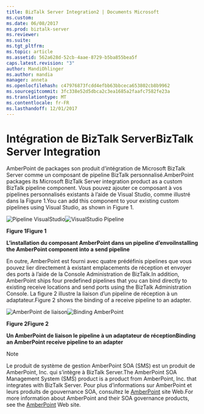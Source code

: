 ```yaml
---
title: BizTalk Server Integration2 | Documents Microsoft
ms.custom: 
ms.date: 06/08/2017
ms.prod: biztalk-server
ms.reviewer: 
ms.suite: 
ms.tgt_pltfrm: 
ms.topic: article
ms.assetid: 562a628d-52cb-4aae-8729-b5ba855bea5f
caps.latest.revision: "3"
author: MandiOhlinger
ms.author: mandia
manager: anneta
ms.openlocfilehash: c47976873fcdd4efbb63bbceca653802cb8b9962
ms.sourcegitcommit: 3fc338e52d5dbca2c3ea1685a2faafc7582fe23a
ms.translationtype: MT
ms.contentlocale: fr-FR
ms.lasthandoff: 12/01/2017
---
```

# <a name="biztalk-server-integration"></a><span data-ttu-id="3803b-102">Intégration de BizTalk Server</span><span class="sxs-lookup"><span data-stu-id="3803b-102">BizTalk Server Integration</span></span>
<span data-ttu-id="3803b-103">AmberPoint de packages son produit d’intégration de Microsoft BizTalk Server comme un composant de pipeline BizTalk personnalisé.</span><span class="sxs-lookup"><span data-stu-id="3803b-103">AmberPoint packages its Microsoft BizTalk Server integration product as a custom BizTalk pipeline component.</span></span> <span data-ttu-id="3803b-104">Vous pouvez ajouter ce composant à vos pipelines personnalisés existants à l’aide de Visual Studio, comme illustré dans la Figure 1.</span><span class="sxs-lookup"><span data-stu-id="3803b-104">You can add this component to your existing custom pipelines using Visual Studio, as shown in Figure 1.</span></span>  
  
 <span data-ttu-id="3803b-105">![Pipeline VisualStudio](../esb-toolkit/media/ch9-visualstudiopipeline.jpg "Ch9-VisualStudioPipeline")</span><span class="sxs-lookup"><span data-stu-id="3803b-105">![VisualStudio Pipeline](../esb-toolkit/media/ch9-visualstudiopipeline.jpg "Ch9-VisualStudioPipeline")</span></span>  
  
 <span data-ttu-id="3803b-106">**Figure 1**</span><span class="sxs-lookup"><span data-stu-id="3803b-106">**Figure 1**</span></span>  
  
 <span data-ttu-id="3803b-107">**L’installation du composant AmberPoint dans un pipeline d’envoi**</span><span class="sxs-lookup"><span data-stu-id="3803b-107">**Installing the AmberPoint component into a send pipeline**</span></span>  
  
 <span data-ttu-id="3803b-108">En outre, AmberPoint est fourni avec quatre prédéfinis pipelines que vous pouvez lier directement à existant emplacements de réception et envoyer des ports à l’aide de la Console Administration de BizTalk.</span><span class="sxs-lookup"><span data-stu-id="3803b-108">In addition, AmberPoint ships four predefined pipelines that you can bind directly to existing receive locations and send ports using the BizTalk Administration Console.</span></span> <span data-ttu-id="3803b-109">La figure 2 illustre la liaison d’un pipeline de réception à un adaptateur.</span><span class="sxs-lookup"><span data-stu-id="3803b-109">Figure 2 shows the binding of a receive pipeline to an adapter.</span></span>  
  
 <span data-ttu-id="3803b-110">![AmberPoint de liaison](../esb-toolkit/media/ch9-bindingamberpoint.jpg "Ch9-BindingAmberPoint")</span><span class="sxs-lookup"><span data-stu-id="3803b-110">![Binding AmberPoint](../esb-toolkit/media/ch9-bindingamberpoint.jpg "Ch9-BindingAmberPoint")</span></span>  
  
 <span data-ttu-id="3803b-111">**Figure 2**</span><span class="sxs-lookup"><span data-stu-id="3803b-111">**Figure 2**</span></span>  
  
 <span data-ttu-id="3803b-112">**Un AmberPoint de liaison le pipeline à un adaptateur de réception**</span><span class="sxs-lookup"><span data-stu-id="3803b-112">**Binding an AmberPoint receive pipeline to an adapter**</span></span>  
  
> [!NOTE]
>  <span data-ttu-id="3803b-113">Le produit de système de gestion AmberPoint SOA (SMS) est un produit de AmberPoint, Inc. qui s’intègre à BizTalk Server.</span><span class="sxs-lookup"><span data-stu-id="3803b-113">The AmberPoint SOA Management System (SMS) product is a product from AmberPoint, Inc. that integrates with BizTalk Server.</span></span> <span data-ttu-id="3803b-114">Pour plus d’informations sur AmberPoint et leurs produits de gouvernance SOA, consultez le [AmberPoint](http://go.microsoft.com/fwlink/?LinkId=188561) site Web.</span><span class="sxs-lookup"><span data-stu-id="3803b-114">For more information about AmberPoint and their SOA governance products, see the [AmberPoint](http://go.microsoft.com/fwlink/?LinkId=188561) Web site.</span></span>
